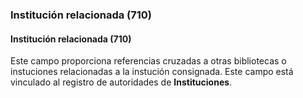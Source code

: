 ### Institución relacionada (710)

#### Institución relacionada (710)
Este campo proporciona referencias cruzadas a otras bibliotecas o instuciones relacionadas a la instución consignada. Este campo está vinculado al registro de autoridades de **Instituciones**.
